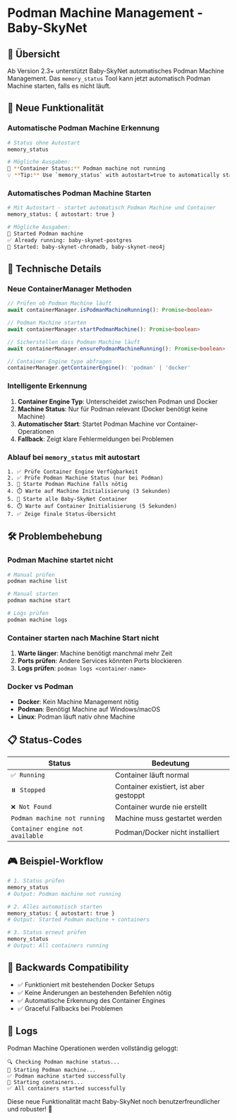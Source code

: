 # Podman Machine Management - Baby-SkyNet

## 🎯 Übersicht

Ab Version 2.3+ unterstützt Baby-SkyNet automatisches Podman Machine Management. Das `memory_status` Tool kann jetzt automatisch Podman Machine starten, falls es nicht läuft.

## 🚀 Neue Funktionalität

### Automatische Podman Machine Erkennung

```bash
# Status ohne Autostart
memory_status

# Mögliche Ausgaben:
🐳 **Container Status:** Podman machine not running
💡 **Tip:** Use `memory_status` with autostart=true to automatically start Podman machine and containers
```

### Automatisches Podman Machine Starten

```bash
# Mit Autostart - startet automatisch Podman Machine und Container
memory_status: { autostart: true }

# Mögliche Ausgaben:
🚀 Started Podman machine
✅ Already running: baby-skynet-postgres
🚀 Started: baby-skynet-chromadb, baby-skynet-neo4j
```

## 🔧 Technische Details

### Neue ContainerManager Methoden

```typescript
// Prüfen ob Podman Machine läuft
await containerManager.isPodmanMachineRunning(): Promise<boolean>

// Podman Machine starten
await containerManager.startPodmanMachine(): Promise<boolean>

// Sicherstellen dass Podman Machine läuft
await containerManager.ensurePodmanMachineRunning(): Promise<boolean>

// Container Engine type abfragen
containerManager.getContainerEngine(): 'podman' | 'docker'
```

### Intelligente Erkennung

1. **Container Engine Typ**: Unterscheidet zwischen Podman und Docker
2. **Machine Status**: Nur für Podman relevant (Docker benötigt keine Machine)
3. **Automatischer Start**: Startet Podman Machine vor Container-Operationen
4. **Fallback**: Zeigt klare Fehlermeldungen bei Problemen

### Ablauf bei `memory_status` mit autostart

```
1. ✅ Prüfe Container Engine Verfügbarkeit
2. ✅ Prüfe Podman Machine Status (nur bei Podman)
3. 🚀 Starte Podman Machine falls nötig
4. ⏱️ Warte auf Machine Initialisierung (3 Sekunden)
5. 🐳 Starte alle Baby-SkyNet Container
6. ⏱️ Warte auf Container Initialisierung (5 Sekunden)
7. ✅ Zeige finale Status-Übersicht
```

## 🛠️ Problembehebung

### Podman Machine startet nicht

```bash
# Manual prüfen
podman machine list

# Manual starten
podman machine start

# Logs prüfen
podman machine logs
```

### Container starten nach Machine Start nicht

1. **Warte länger**: Machine benötigt manchmal mehr Zeit
2. **Ports prüfen**: Andere Services könnten Ports blockieren
3. **Logs prüfen**: `podman logs <container-name>`

### Docker vs Podman

- **Docker**: Kein Machine Management nötig
- **Podman**: Benötigt Machine auf Windows/macOS
- **Linux**: Podman läuft nativ ohne Machine

## 📋 Status-Codes

| Status | Bedeutung |
|--------|-----------|
| `✅ Running` | Container läuft normal |
| `⏸️ Stopped` | Container existiert, ist aber gestoppt |
| `❌ Not Found` | Container wurde nie erstellt |
| `Podman machine not running` | Machine muss gestartet werden |
| `Container engine not available` | Podman/Docker nicht installiert |

## 🎮 Beispiel-Workflow

```bash
# 1. Status prüfen
memory_status
# Output: Podman machine not running

# 2. Alles automatisch starten
memory_status: { autostart: true }
# Output: Started Podman machine + containers

# 3. Status erneut prüfen
memory_status
# Output: All containers running
```

## 🔄 Backwards Compatibility

- ✅ Funktioniert mit bestehenden Docker Setups
- ✅ Keine Änderungen an bestehenden Befehlen nötig
- ✅ Automatische Erkennung des Container Engines
- ✅ Graceful Fallbacks bei Problemen

## 📝 Logs

Podman Machine Operationen werden vollständig geloggt:

```
🔍 Checking Podman machine status...
🚀 Starting Podman machine...
✅ Podman machine started successfully
🐳 Starting containers...
✅ All containers started successfully
```

Diese neue Funktionalität macht Baby-SkyNet noch benutzerfreundlicher und robuster! 🎉
